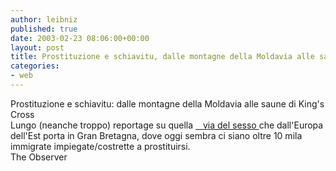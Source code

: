 ```yaml
---
author: leibniz
published: true
date: 2003-02-23 08:06:00+00:00
layout: post
title: Prostituzione e schiavitu, dalle montagne della Moldavia alle saune di King's Cross  
categories:
- web
---
```


Prostituzione e schiavitu: dalle montagne della Moldavia alle saune di King's Cross  
 Lungo (neanche troppo) reportage su quella  [   via del sesso ][1]che dall'Europa dell'Est porta in Gran Bretagna, dove oggi sembra ci siano oltre 10 mila immigrate impiegate/costrette a prostituirsi.  
The Observer

[1]:	http://www.observer.co.uk/magazine/story/0,11913,901001,00.html